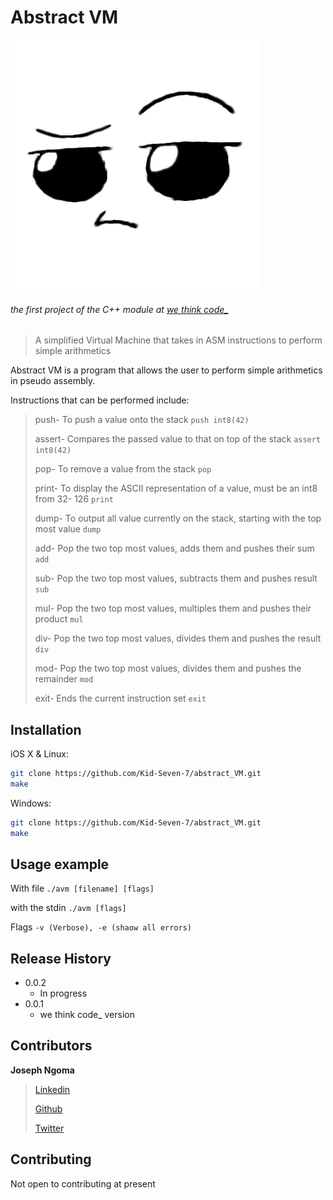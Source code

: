 # Abstract VM
![alt text](https://raw.githubusercontent.com/Kid-Seven-7/images/master/SprayWhat.png)
###### the first project of the C++ module at [we think code_](https://www.wethinkcode.co.za/)

>A simplified Virtual Machine that takes in ASM instructions to
perform simple arithmetics

Abstract VM is a program that allows the user to perform simple arithmetics in pseudo assembly.

Instructions that can be performed include:
>push- To push a value onto the stack ``push int8(42)``
>
>assert- Compares the passed value to that on top of the stack ``assert int8(42)``
>
>pop- To remove a value from the stack ``pop``
>
>print- To display the ASCII representation of a value, must be an int8 from 32- 126 ``print``
>
>dump- To output all value currently on the stack, starting with the top most value ``dump``
>
>add- Pop the two top most values, adds them and pushes their sum ``add``
>
>sub- Pop the two top most values, subtracts them and pushes result ``sub``
>
>mul- Pop the two top most values, multiples them and pushes their product ``mul``
>
>div- Pop the two top most values, divides them and pushes the result ``div``
>
>mod- Pop the two top most values, divides them and pushes the remainder ``mod``
>
>exit- Ends the current instruction set ``exit``
>

## Installation

iOS X & Linux:

```sh
git clone https://github.com/Kid-Seven-7/abstract_VM.git
make
```

Windows:

```sh
git clone https://github.com/Kid-Seven-7/abstract_VM.git
make
```

## Usage example

With file ``./avm [filename] [flags] ``

with the stdin ``./avm [flags] ``

Flags ``-v (Verbose), -e (shaow all errors)``

## Release History

* 0.0.2
	* In progress
* 0.0.1
  * we think code_ version

## Contributors

**Joseph Ngoma**
>[Linkedin](https://www.linkedin.com/in/joseph-ngoma-03189214b/)
>
>[Github](https://github.com/Kid-Seven-7)
>
>[Twitter](https://twitter.com/mr_joey0707)
>

## Contributing

Not open to contributing at present
